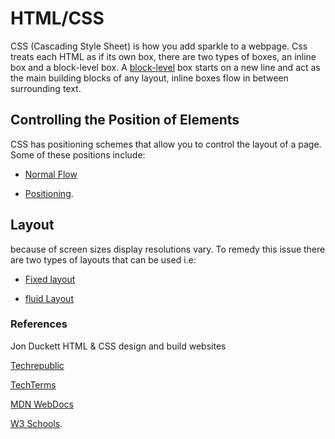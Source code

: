 # HTML/CSS

CSS (Cascading Style Sheet) is how you add sparkle to a webpage. Css treats each HTML as if its own box, there are two types of boxes, an inline box and a block-level box. A [block-level](https://www.w3schools.com/html/html_blocks.asp) box starts on a new line and act as the main building blocks of any layout, inline boxes flow in between surrounding text.

## Controlling the Position of Elements

CSS has positioning schemes that allow you to control the layout of a page. Some of these positions include:

* [Normal Flow](https://developer.mozilla.org/en-US/docs/Learn/CSS/CSS_layout/Normal_Flow)

* [Positioning](https://developer.mozilla.org/en-us/docs/Learn/CSS/CSS_layout/Positioning).

## Layout

because of screen sizes display resolutions vary. To remedy this issue there are two types of layouts that can be used i.e:

* [Fixed layout](https://www.techrepublic.com/article/creating-a-fixed-width-layout-with-css/)

* [fluid Layout](https://techterms.com/definition/fluid_layout#:~:text=A%20fluid%20layout%20is%20a,%2C%20two%2C%20or%20three%20columns.)


### References
 
Jon Duckett
HTML & CSS design and build websites

[Techrepublic](https://www.techrepublic.com/article/creating-a-fixed-width-layout-with-css/)

[TechTerms](https://techterms.com/definition/fluid_layout#:~:text=A%20fluid%20layout%20is%20a,,%20two,%20or%20three%20columns.)

[MDN WebDocs](https://developer.mozilla.org/en-us/docs/Learn/CSS/CSS_layout/Positioning)

[W3 Schools](https://www.w3schools.com/css/css_intro.asp). 